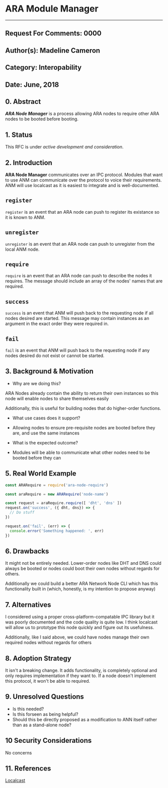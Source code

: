 ARA Module Manager
==============

---
Request For Comments: 0000
---
Author(s): Madeline Cameron
---
Category: Interopability
---
Date: June, 2018
---

## 0. Abstract

_**ARA Node Manager**_ is a process allowing ARA nodes to require other ARA nodes to be booted before booting.

## 1. Status

This RFC is under _active development and consideration_.

## 2. Introduction

**ARA Node Manager** communicates over an IPC protocol. Modules that want to use ANM can communicate over the protocol to voice their requirements. ANM will use localcast as it is easiest to integrate and is well-documented.

## `register`

`register` is an event that an ARA node can push to register its existance so it is known to ANM.

## `unregister`

`unregister` is an event that an ARA node can push to unregister from the local ANM node.

## `require`

`require` is an event that an ARA node can push to describe the nodes it requires. The message should include an array of the nodes' names that are required.

## `success`

`success` is an event that ANM will push back to the requesting node if all nodes desired are started. This message may contain instances as an argument in the exact order they were required in.

## `fail`

`fail` is an event that ANM will push back to the requesting node if any nodes desired do not exist or cannot be started.

## 3. Background & Motivation

* Why are we doing this?

ARA Nodes already contain the ability to return their own instances so this node will enable nodes to share themselves easily

Additionally, this is useful for building nodes that do higher-order functions.

* What use cases does it support?

- Allowing nodes to ensure pre-requisite nodes are booted before they are, and use the same instances

* What is the expected outcome?

- Modules will be able to communicate what other nodes need to be booted before they can

## 5. Real World Example

```javascript
const ARARequire = require('ara-node-require')

const araRequire = new ARARequire('node-name')

const request = araRequire.require([ 'dht', 'dns' ])
request.on('success', ({ dht, dns}) => {
  // Do stuff
})

request.on('fail', (err) => {
  console.error('Something happened: ', err)
})
```

## 6. Drawbacks

It might not be entirely needed. Lower-order nodes like DHT and DNS could always be booted or nodes could boot their own nodes without regards for others.

Additionally we could build a better ARA Network Node CLI which has this functionality built in (which, honestly, is my intention to propose anyway)

## 7. Alternatives

I considered using a proper cross-platform-compatable IPC library but it was poorly documented and the code quality is quite low. I think localcast will allow us to prototype this node quickly and figure out its usefulness.

Additionally, like I said above, we could have nodes manage their own required nodes without regards for others

## 8. Adoption Strategy

It isn't a breaking change. It adds functionality, is completely optional and only requires implementation if they want to. If a node doesn't implement this protocol, it won't be able to required.

## 9. Unresolved Questions

  - Is this needed?
  - Is this forseen as being helpful?
  - Should this be directly proposed as a modification to ANN itself rather than as a stand-alone node?

## 10 Security Considerations

No concerns

## 11. References

[Localcast](https://github.com/mafintosh/localcast)
